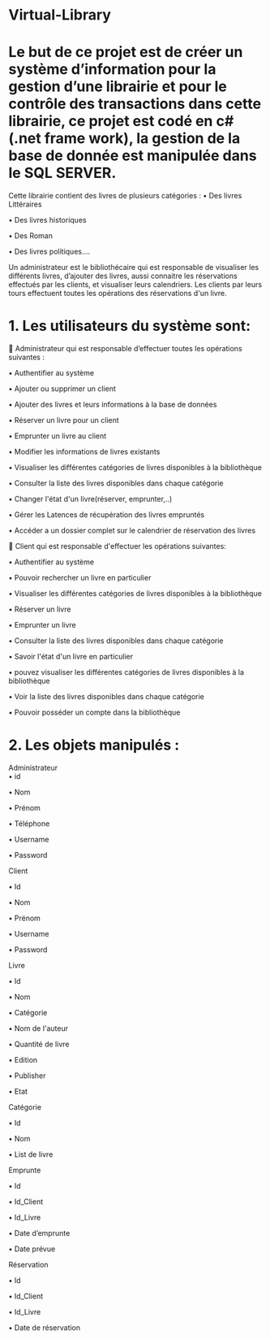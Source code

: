 # Virtual-Library
# Le but de ce projet est de créer un système d’information pour la gestion d’une librairie et  pour le contrôle des transactions dans cette librairie, ce projet est codé en c# (.net frame work), la gestion de la base de donnée est manipulée dans le SQL SERVER.

Cette librairie contient  des livres de plusieurs catégories : 
•	Des livres Littéraires

•	Des livres historiques

•	Des Roman

•	Des livres politiques….

Un administrateur est le bibliothécaire qui est responsable de visualiser les différents livres, d’ajouter des livres, aussi connaitre les réservations effectués  par les clients, et visualiser leurs calendriers. Les clients par  leurs tours effectuent toutes les opérations des réservations d'un livre. 

# 1. Les utilisateurs du système sont:

	Administrateur qui est responsable d’effectuer toutes les opérations suivantes :

•	Authentifier au système 

•	Ajouter ou supprimer un client

•	Ajouter des livres et leurs informations à la base de données

•	Réserver un livre pour un client 

•	Emprunter un livre au client

•	Modifier les informations de livres existants

•	Visualiser les différentes catégories de livres disponibles à la bibliothèque 

•	Consulter la liste des livres disponibles dans chaque catégorie

•	Changer l'état d'un livre(réserver, emprunter,..)

•	Gérer les Latences de récupération des livres empruntés

•	Accéder a un dossier complet sur le calendrier de réservation des livres


	Client qui est responsable d'effectuer les opérations suivantes:

•	Authentifier au système

•	Pouvoir rechercher un livre en particulier

•	Visualiser les différentes catégories de livres disponibles à la bibliothèque 

•	Réserver un livre

•	Emprunter un livre

•	Consulter la liste des livres disponibles dans chaque catégorie

•	Savoir l'état d'un livre en particulier

•	pouvez visualiser les différentes catégories de livres disponibles à la bibliothèque

•	Voir la liste des livres disponibles dans chaque catégorie

•	Pouvoir posséder un compte dans la bibliothèque

# 2. Les objets manipulés :

 Administrateur  
•	id

•	Nom

•	Prénom

•	Téléphone

•	Username

•	Password

 Client 

•	Id 

•	Nom 

•	Prénom

•	Username

•	Password

 Livre

•	Id 

•	Nom

•	Catégorie

•	Nom de l'auteur

•	Quantité de livre

•	Edition

•	Publisher

•	Etat

Catégorie

•	Id 

•	Nom

•	List de livre

 Emprunte

•	Id

•	Id_Client

•	Id_Livre

•	Date d’emprunte

•	Date prévue

 Réservation

•	Id

•	Id_Client

•	Id_Livre

•	Date de réservation
